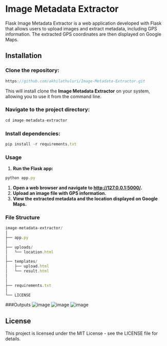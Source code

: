 # Image Metadata Extractor

Flask Image Metadata Extractor is a web application developed with Flask that allows users to upload images and extract metadata, including GPS information. The extracted GPS coordinates are then displayed on Google Maps.

## **Installation**

### **Clone the repository:**

```jsx
https://github.com/akhilathuluri/Image-Metadata-Extractor.git
```

This will install clone the  **Image Metadata Extractor** on your system, allowing you to use it from the command line.

### **Navigate to the project directory:**

```jsx
cd image-metadata-extractor
```

### **Install dependencies:**

```jsx
pip install -r requirements.txt
```

### **Usage**

1. **Run the Flask app:**

```jsx
python app.py
```

1. **Open a web browser and navigate to http://127.0.0.1:5000/.**
2. **Upload an image file with GPS information.**
3. **View the extracted metadata and the location displayed on Google Maps.**

### **File Structure**

```jsx
image-metadata-extractor/
│
├── app.py
│
├── uploads/
│   └── location.html
│
├── templates/
│   ├── upload.html
│   └── result.html
│
│
├── requirements.txt
│
└── LICENSE

```

###Outputs
![image](https://github.com/akhilathuluri/Image-Metadata-Extractor/assets/89147384/4537004e-dd19-4997-ae54-ef1489585dc4)
![image](https://github.com/akhilathuluri/Image-Metadata-Extractor/assets/89147384/9b106d7a-ad8f-4f0e-bca0-8db5d9479ddf)
![image](https://github.com/akhilathuluri/Image-Metadata-Extractor/assets/89147384/2ec5346b-b078-4c8a-9366-5b750639e7a3)


## **License**

This project is licensed under the MIT License - see the LICENSE file for details.
